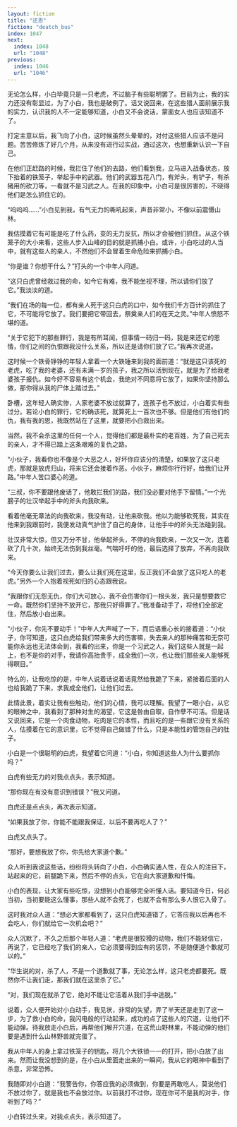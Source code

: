 ```yaml
---
layout: fiction
title: "还恩"
fiction: "deatch_bus"
index: 1047
next:
  index: 1048
  url: "1048"
previous:
  index: 1046
  url: "1046"
---
```

无论怎么样，小白毕竟只是一只老虎，不过脑子有些聪明罢了。目前为止，我的实力还没有彰显过，为了小白，我也是破例了。话又说回来，在这些猎人面前展示我的实力，认识我的人不一定能够知道，小白又不会说话，蒙面女人也应该知道不了。

打定主意以后，我飞向了小白，这时候虽然头晕晕的，对付这些猎人应该不是问题。苦苦修炼了好几个月，从来没有进行过实战，通过这次，也想重新认识一下自己。

在他们正赶路的时候，我拦住了他们的去路，他们看到我，立马进入战备状态，放下抬着的铁笼子，举起手中的武器。他们的武器五花八门，有斧头，有铲子，有杀猪用的砍刀等，一看就不是习武之人。在我的印象中，小白可是很厉害的，不晓得他们是怎么抓住它的。

“呜呜呜……”小白见到我，有气无力的嘶吼起来，声音非常小，不像以前震慑山林。

我估摸着它有可能是吃了什么药，变的无力反抗，所以才会被他们抓住。从这个铁笼子的大小来看，这些人步入山峰的目的就是抓捕小白。或许，小白吃过的人当中，就有这些人的亲人，不然他们不会冒着生命危险来抓捕小白。

“你是谁？你想干什么？”打头的一个中年人问道。

“这只白虎曾经救过我的命，如今它有难，我不能坐视不理，所以请你们放了它。”我淡淡的道。

“我们在场的每一位，都有亲人死于这只白虎的口中，如今我们千方百计的抓住了它，不可能将它放了。我们要把它带回去，祭奠亲人们的在天之灵。”中年人愤怒不堪的道。

“关于它犯下的那些罪行，我是有所耳闻，但事情一码归一码，我是来还它的恩情，你们之间的仇恨跟我没什么关系，所以还是请你们放了它。”我再次说道。

这时候一个铁骨铮铮的年轻人拿着一个大铁锤来到我的面前道：“就是这只该死的老虎，吃了我的老婆，还有未满一岁的孩子，我之所以活到现在，就是为了给我老婆孩子报仇。如今好不容易有这个机会，我绝对不同意将它放了，如果你坚持那么做，那你得从我的尸体上踏过去。”

卧槽，这年轻人确实惨，人家老婆不放过就算了，连孩子也不放过，小白着实有些过分。若论小白的罪行，它的确该死，就算死上一百次也不够。但是他们有他们的仇，我有我的恩，我既然站在了这里，就要把小白救出来。

当然，我不会杀这里的任何一个人，觉得他们都是最朴实的老百姓，为了自己死去的亲人，才不得已踏上这条艰难的复仇之路。

“小伙子，我看你也不像是个大恶之人，好坏你应该分的清楚，如果放了这只老虎，那就是放虎归山，将来它还会接着作恶。小伙子，麻烦你行行好，给我们让开路。”中年人苦口婆心的道。

“三叔，你不要跟他废话了，他敢拦我们的路，我们没必要对他手下留情。”一个光膀子的壮汉举起手中的斧头向我砍来。

看着他毫无章法的向我砍来，我没有动，让他来砍我。他以为能够砍死我，其实在他来到我跟前时，我便发动真气护住了自己的身体，让他手中的斧头无法碰到我。

壮汉非常大惊，但又万分不甘，他举起斧头，不停的向我砍来，一次又一次，连着砍了几十次，始终无法伤到我丝毫。气喘吁吁的他，最后选择了放弃，不再向我砍来。

“今天你要么让我们过去，要么让我们死在这里，反正我们不会放了这只吃人的老虎。”另外一个人抱着视死如归的心态跟我说。

“我跟你们无怨无仇，你们大可放心，我不会伤害你们一根头发，我只是想要救它一命。既然你们坚持不放开它，那我只好得罪了。”我准备动手了，将他们全部定住，然后放小白出来。

“小伙子，你先不要动手！”中年人大声喊了一下，而后语重心长的接着道：“小伙子，你可知道，这只白虎给我们带来多大的伤害嘛，失去亲人的那种痛苦和无奈可能你永远也无法体会到，我看的出来，你是一个习武之人，我们这些人就是一起上，也不是你的对手，我请你高抬贵手，成全我们一次，也让我们那些亲人能够死得瞑目。”

特么的，让我吃惊的是，中年人说着话说着话竟然给我跪了下来，紧接着后面的人也给我跪了下来，求我成全他们，让他们过去。

此情此景，着实让我有些触动，他们的心情，我可以理解。我望了一眼小白，从它的眼神之中，我看到了那种对生的渴望，它这是咎由自取，自作孽不可活。但是话又说回来，它是一个肉食动物，吃肉是它的本性，而且吃的是一些跟它没有关系的人，估摸着在它的意识里，它不觉得自己做错了什么，只是本能性的管饱自己的肚子。

小白是一个很聪明的白虎，我望着它问道：“小白，你知道这些人为什么要抓你吗？”

白虎有些无力的对我点点头，表示知道。

“那你现在有没有意识到错误？”我又问道。

白虎还是点点头，再次表示知道。

“如果我放了你，你能不能跟我保证，以后不要再吃人了？”

白虎又点头了。

“那好，要想我放了你，你先给大家道个歉。”

众人听到我说这些话，纷纷将头转向了小白，小白确实通人性，在众人的注目下，站起来的它，前腿跪下来，然后不停的点头，它在向大家道歉和忏悔。

小白的表现，让大家有些吃惊，没想到小白能够完全听懂人话。要知道今日，何必当初，当初要能这么懂事，那些人就不会死了，也就不会有那么多人恨它入骨了。

这时我对众人道：“想必大家都看到了，这只白虎知道错了，它答应我以后再也不会吃人，你们就给它一次机会吧？”

众人沉默了，不久之后那个年轻人道：“老虎是很狡猾的动物，我们不能轻信它，再说了，它已经吃了我们的亲人，它必须要得到应有的惩罚，不是随便道个歉就可以的。”

“华生说的对，杀了人，不是一个道歉就了事，无论怎么样，这只老虎都要死。既然你不让我们走，那我们就在这里杀了它。”

“对，我们现在就杀了它，绝对不能让它活着从我们手中逃脱。”

说着，众人便开始对小白动手，我见状，非常的失望，弄了半天还是走到了这一步，为了救小白的命，我闪电般的行动起来，成功的点了这些人的穴道，让他们不能动弹。待我放走小白后，再帮他们解开穴道，在这荒山野林里，不能动弹的他们要是遇到什么山林野兽就完蛋了。

我从中年人的身上拿过铁笼子的钥匙，将几个大铁锁一一的打开，把小白放了出来。然而让我没想到的是，在小白从里面走出来的一瞬间，我从它的眼神中看到了杀意，非常恐怖。

我随即对小白道：“我警告你，你答应我的必须做到，你要是再敢吃人，莫说他们不放过你了，就是我也不会放过你。以前我打不过你，现在你可不是我的对手，你听到了吗？”

小白转过头来，对我点点头，表示知道了。